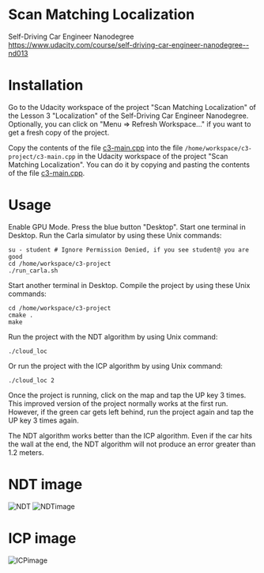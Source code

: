 # Scan Matching Localization

Self-Driving Car Engineer Nanodegree<br/>
https://www.udacity.com/course/self-driving-car-engineer-nanodegree--nd013

# Installation

Go to the Udacity workspace of the project "Scan Matching Localization" of the Lesson 3 "Localization" of the Self-Driving Car Engineer Nanodegree. Optionally, you can click on "Menu => Refresh Workspace..." if you want to get a fresh copy of the project.

Copy the contents of the file [c3-main.cpp](c3-main.cpp) into the file `/home/workspace/c3-project/c3-main.cpp` in the Udacity workspace of the project "Scan Matching Localization". You can do it by copying and pasting the contents of the file [c3-main.cpp](c3-main.cpp).

# Usage

Enable GPU Mode. Press the blue button "Desktop". Start one terminal in Desktop. Run the Carla simulator by using these Unix commands:

```
su - student # Ignore Permission Denied, if you see student@ you are good
cd /home/workspace/c3-project
./run_carla.sh
```

Start another terminal in Desktop. Compile the project by using these Unix commands:

```
cd /home/workspace/c3-project
cmake .
make
```

Run the project with the NDT algorithm by using Unix command:

```
./cloud_loc
```

Or run the project with the ICP algorithm by using Unix command:

```
./cloud_loc 2
```

Once the project is running, click on the map and tap the UP key 3 times. This improved version of the project normally works at the first run. However, if the green car gets left behind, run the project again and tap the UP key 3 times again.

The NDT algorithm works better than the ICP algorithm. Even if the car hits the wall at the end, the NDT algorithm will not produce an error greater than 1.2 meters.
# NDT image
![NDT](https://user-images.githubusercontent.com/22205974/156472384-abcd118f-b385-4ad0-b8fe-85aba8e92028.png)
![NDTimage](https://user-images.githubusercontent.com/22205974/156472388-aa44b95b-e786-4d2c-bb39-1a4e48d31b87.png)


# ICP image
![ICPimage](https://user-images.githubusercontent.com/22205974/156472409-4ce7955b-0e16-41a7-9b4e-afd6d6b3ae53.png)

